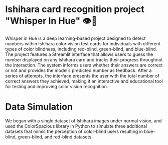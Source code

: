 # Ishihara card recognition project "Whisper In Hue" 👁️🌈
Whisper in Hue is a deep learning-based project designed to detect numbers within Ishihara color vision test cards for individuals with different types of color blindness, including red-blind, green-blind, and blue-blind. The project features a Streamlit interface that allows users to guess the number displayed on any Ishihara card and tracks their progress throughout the interaction. The system informs users whether their answers are correct or not and provides the model’s predicted number as feedback. After a series of attempts, the interface presents the user with the total number of correct answers they achieved, making it an interactive and educational tool for testing and improving color vision recognition.

# Data Simulation
We began with a single dataset of Ishihara images under normal vision, and used the ColorSpacious library in Python to simulate three additional datasets that mimic the perception of color-blind users resulting in blue-blind, green-blind, and red-blind datasets.
